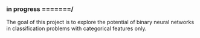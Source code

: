 ### in progress =======/
The goal of this project is to explore the potential of binary neural networks in classification problems with categorical features only. 
